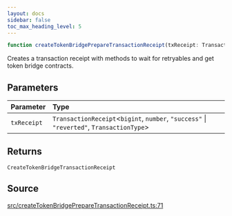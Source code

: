 ```yaml
---
layout: docs
sidebar: false
toc_max_heading_level: 5
---
```


```ts
function createTokenBridgePrepareTransactionReceipt(txReceipt: TransactionReceipt<bigint, number, "success" | "reverted", TransactionType>): CreateTokenBridgeTransactionReceipt
```

Creates a transaction receipt with methods to wait for retryables and get
token bridge contracts.

## Parameters

| Parameter | Type |
| :------ | :------ |
| `txReceipt` | `TransactionReceipt`\<`bigint`, `number`, `"success"` \| `"reverted"`, `TransactionType`\> |

## Returns

`CreateTokenBridgeTransactionReceipt`

## Source

[src/createTokenBridgePrepareTransactionReceipt.ts:71](https://github.com/OffchainLabs/arbitrum-orbit-sdk/blob/9d5595a042e42f7d6b9af10a84816c98ea30f330/src/createTokenBridgePrepareTransactionReceipt.ts#L71)
